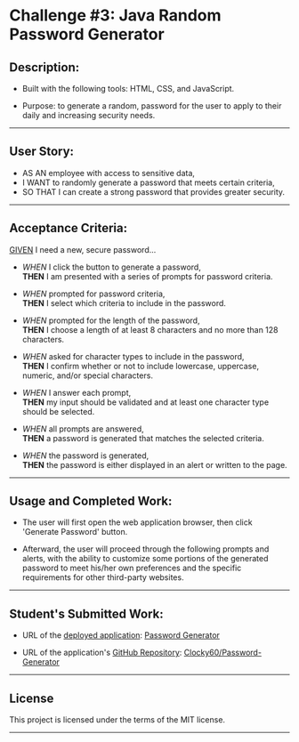 # Challenge #3: Java Random Password Generator

## Description:

* Built with the following tools: HTML, CSS, and JavaScript.

* Purpose: to generate a random, password for the user to apply to their daily and increasing security needs. 

___

## User Story:
* AS AN employee with access to sensitive data,
* I WANT to randomly generate a password that meets certain criteria,
* SO THAT I can create a strong password that provides greater security.
___

## Acceptance Criteria:

<u>GIVEN</u> I need a new, secure password...

* <i>WHEN</i> I click the button to generate a password,
 <br><b>THEN</b>  I am presented with a series of prompts for password criteria.

* <i>WHEN</i> prompted for password criteria,
 <br><b>THEN</b>  I select which criteria to include in the password.

* <i>WHEN</i> prompted for the length of the password,
 <br><b>THEN</b>  I choose a length of at least 8 characters and no more than 128 characters.

* <i>WHEN</i> asked for character types to include in the password,
 <br><b>THEN</b>  I confirm whether or not to include lowercase, uppercase, numeric, and/or special characters.

* <i>WHEN</i> I answer each prompt,
 <br><b>THEN</b>  my input should be validated and at least one character type should be selected.

* <i>WHEN</i> all prompts are answered,
 <br><b>THEN</b>  a password is generated that matches the selected criteria.

* <i>WHEN</i> the password is generated,
 <br><b>THEN</b>  the password is either displayed in an alert or written to the page.

___

## Usage and Completed Work:

* The user will first open the web application browser, then click 'Generate Password' button. 

* Afterward, the user will proceed through the following prompts and alerts, with the ability to customize some portions of the generated password to meet his/her own preferences and the specific requirements for other third-party websites.

___

## Student's Submitted Work:

* URL of the <u>deployed application</u>: [Password Generator](https://clochstampfor60.github.io/Password-Generator/)


* URL of the application's <u>GitHub Repository</u>: [Clocky60/Password-Generator](https://github.com/CLochstampfor60/Password-Generator)

___

## License
This project is licensed under the terms of the MIT license.

***

